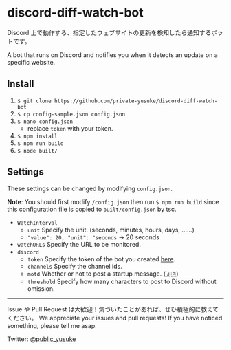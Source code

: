 # discord-diff-watch-bot

Discord 上で動作する、指定したウェブサイトの更新を検知したら通知するボットです。

A bot that runs on Discord and notifies you when it detects an update on a specific website.

## Install

1. `$ git clone https://github.com/private-yusuke/discord-diff-watch-bot`
2. `$ cp config-sample.json config.json`
3. `$ nano config.json`
   - replace `token` with your token.
4. `$ npm install`
5. `$ npm run build`
6. `$ node built/`

## Settings

These settings can be changed by modifying `config.json`.

**Note**: You should first modify `/config.json` then run `$ npm run build` since this configuration file is copied to `built/config.json` by tsc.

- `WatchInterval`
  - `unit` Specify the unit. (seconds, minutes, hours, days, ……)
  - `"value": 20, "unit": "seconds` → 20 seconds
- `watchURLs` Specify the URL to be monitored.
- `discord`
  - `token` Specify the token of the bot you created [here](https://discordapp.com/developers/applications).
  - `channels` Specify the channel ids.
  - `motd` Whether or not to post a startup message. (🇯🇵)
  - `threshold` Specify how many characters to post to Discord without omission.

---

Issue や Pull Request は大歓迎！気づいたことがあれば、ぜひ積極的に教えてください。
We appreciate your issues and pull requests! If you have noticed something, please tell me asap.

Twitter: [@public_yusuke](https://twitter.com/public_yusuke)
